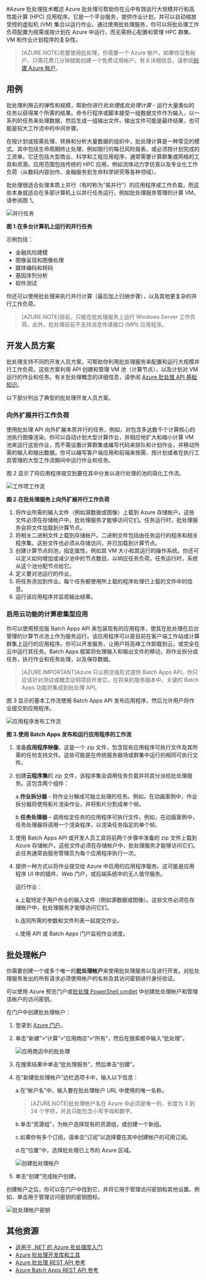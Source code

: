 <properties
	pageTitle="Azure 批处理技术概述"
	description="了解 Azure 批处理服务的概念、工作流和方案"
	services="batch"
	documentationCenter=""
	authors="dlepow"
	manager="timlt"
	editor=""/>

<tags
	ms.service="batch"
	ms.date="07/13/2015"
	wacn.date="09/15/2015"/>


#Azure 批处理技术概述
Azure 批处理可帮助你在云中有效运行大规模并行和高性能计算 (HPC) 应用程序。它是一个平台服务，提供作业计划，并可以自动缩放受控的虚拟机 (VM) 集合以运行作业。通过使用批处理服务，你可以将批处理工作负荷配置为按需或按计划在 Azure 中运行，而无需担心配置和管理 HPC 群集、VM 和作业计划程序的复杂性。

>[AZURE.NOTE]若要使用批处理，你需要一个 Azure 帐户。如果你没有帐户，只需花费几分钟就能创建一个免费试用帐户。有关详细信息，请参阅[创建 Azure 帐户](/documentation/articles/php-create-account)。


## 用例

批处理利用云的弹性和规模，帮助你进行*批处理*或*批处理计算* - 运行大量类似的任务以获得某个所需的结果。命令行程序或脚本接受一组数据文件作为输入，以一系列的任务来处理数据，然后生成一组输出文件。输出文件可能是最终结果，也可能是较大工作流中的中间步骤。

在按计划或按需处理、转换和分析大量数据的组织中，批处理计算是一种常见的模式。其中包括生命周期终止处理，例如银行的每日风险报表，或必须按计划完成的工资单。它还包括大型商业、科学和工程应用程序，通常需要计算群集或网格的工具和资源。应用范围包括传统的 HPC 应用，例如流体动力学仿真以及专业化工作负荷（从数码内容创作、金融服务到生命科学研究等各种领域）。

批处理很适合处理本质上并行（有时称为“易并行”）的应用程序或工作负载，而这些本身就适合在多部计算机上以并行任务运行，例如批处理服务管理的计算 VM。请参阅图 1。

![并行任务][parallel]

**图 1.在多台计算机上运行的并行任务**

示例包括：

* 金融风险建模
* 图像呈现和图像处理
* 媒体编码和转码
* 基因序列分析
* 软件测试

你还可以使用批处理来执行并行计算（最后加上归纳步骤），以及其他更复杂的并行工作负荷。

>[AZURE.NOTE]目前，只能在批处理服务上运行 Windows Server 工作负荷。此外，批处理目前不支持消息传递接口 (MPI) 应用程序。

## 开发人员方案

批处理支持不同的开发人员方案，可帮助你利用批处理服务来配置和运行大规模并行工作负荷。这些方案利用 API 创建和管理 VM 池（计算节点），以及计划对 VM 运行的作业和任务。有关批处理概念的详细信息，请参阅 [Azure 批处理 API 基础知识](/documentation/articles/batch-api-basics)。

以下部分列出了典型的批处理开发人员方案。

### 向外扩展并行工作负荷

使用批处理 API 向外扩展本质并行的任务，例如，对包含多达数千个计算核心的池执行图像渲染。你可以自动计划大型计算作业，并相应地扩大和缩小计算 VM 池来运行这些作业，而不需设置计算群集或编写代码来排队和计划作业，并移动所需的输入和输出数据。你可以编写客户端应用和前端来按需、按计划或者在执行工具管理的大型工作流期间中运行作业和任务<!-- such as [Azure Data Factory](https://azure.microsoft.com/documentation/services/data-factory/)-->。

图 2 显示了将应用程序提交到要在其中分发以进行处理的池的简化工作流。

![工作项工作流][work_item_workflow]

**图 2.在批处理服务上向外扩展并行工作负荷**

1.	将作业所需的输入文件（例如源数据或图像）上载到 Azure 存储帐户。这些文件必须在存储帐户中，批处理服务才能够访问它们。任务运行时，批处理服务会将文件加载到计算节点。
2.	将相关二进制文件上载到存储帐户。二进制文件包括由任务运行的程序和相关程序集。这些文件也必须从存储访问，并已加载到计算节点。
3.	创建计算节点的池，指定属性，例如其 VM 大小和其运行的操作系统。你还可以定义如何增加或减少池中的节点数目，以响应任务负荷。任务运行时，系统从这个池分配节点给它。
4.	定义要对池运行的作业。
5.	将任务添加到作业。每个任务都使用所上载的程序处理已上载的文件中的信息。
6.	运行该应用程序并监视输出结果。


### 启用云功能的计算密集型应用

你可以使用预览版 Batch Apps API 来包装现有的应用程序，使其在批处理在后台管理的计算节点池上作为服务运行。该应用程序可以是目前在客户端工作站或计算群集上运行的应用程序。你可以开发服务，让用户将高峰工作卸载到云，或完全在云中运行其任务。Batch Apps 框架将处理输入和输出文件的移动，将作业拆分成任务，执行作业和任务处理，以及保存数据。

>[AZURE.IMPORTANT]Azure 只以预览版形式提供 Batch Apps API。你只应该针对测试或概念证明项目开发它。在将来的服务版本中，关键的 Batch Apps 功能将集成到批处理 API。

图 3 显示的基本工作流使用 Batch Apps API 发布应用程序，然后允许用户将作业提交到应用程序。

![应用程序发布工作流][app_pub_workflow]

**图 3.使用 Batch Apps 发布和运行应用程序的工作流**

1.	准备**应用程序映像**，这是一个 zip 文件，包含现有应用程序可执行文件及其所需的任何支持文件。这些可能是在传统服务器场或群集中运行的相同可执行文件。
2.	创建**云程序集**的 zip 文件，该程序集会调用任务负载并将其分派给批处理服务。这包含两个组件：

	a.**作业拆分器** - 将作业分解成可独立处理的任务。例如，在动画案例中，作业拆分器将使用影片渲染作业，并将影片分割成单个帧。

	b.**任务处理器** – 调用给定任务的应用程序可执行文件。例如，在动画案例中，任务处理器将调用一个渲染程序，以渲染任务指定的单个帧。

3.	使用 Batch Apps API 或开发人员工具将前两个步骤中准备的 zip 文件上载到 Azure 存储帐户。这些文件必须在存储帐户中，批处理服务才能够访问它们。此任务通常由服务管理员为每个应用程序执行一次。
4.	提供一种方式以将作业提交给 Azure 中启用的应用程序服务。这可能是应用程序 UI 中的插件、Web 门户，或后端系统中的无人值守服务。

	运行作业：

	a.上载特定于用户作业的输入文件（例如源数据或图像）。这些文件必须在存储帐户中，批处理服务才能够访问它们。

	b.连同所需的参数和文件列表一起提交作业。

	c.使用 API 或 Batch Apps 门户监视作业进度。



## <a id="BKMK_Account">批处理帐户</a>
你需要创建一个或多个唯一的**批处理帐户**来使用批处理服务以及进行开发。对批处理服务发出的所有请求必须使用帐户的名称及其访问密钥进行身份验证。

可以使用 Azure 预览门户或[批处理 PowerShell cmdlet](/documentation/articles/batch-powershell-cmdlets-get-started) 中创建批处理帐户和管理该帐户的访问密钥。

在门户中创建批处理帐户：

1. 登录到 [Azure 门户](https://manage.windowsazure.cn)。

2. 单击“新建”>“计算”>“应用商店”>“所有”，然后在搜索框中输入“批处理”。

	![应用商店中的批处理][marketplace_portal]

3. 在搜索结果中单击“批处理服务”，然后单击“创建”。

4. 在“新建批处理帐户”边栏选项卡中，输入以下信息：

	a.在“帐户名”中，输入要在批处理帐户 URL 中使用的唯一名称。

	>[AZURE.NOTE]批处理帐户名在 Azure 中必须是唯一的，长度为 3 到 24 个字符，并且只能包含小写字母和数字。

	b.单击“资源组”，为帐户选择现有的资源组，或创建一个新组。

	c.如果你有多个订阅，请单击“订阅”以选择要在其中创建帐户的可用订阅。

	d.在“位置”中，选择批处理已上市的 Azure 区域。

	![创建批处理帐户][account_portal]

5. 单击“创建”完成帐户创建。


创建帐户之后，你可以在门户中找到它，并将它用于管理访问密钥和其他设置。例如，单击用于管理访问密钥的密钥图标。

![批处理帐户密钥][account_keys]

## 其他资源

* [适用于 .NET 的 Azure 批处理库入门](/documentation/articles/batch-dotnet-get-started)
* [Azure 批处理开发库和工具](/documentation/articles/batch-development-libraries-tools)
* [Azure 批处理 REST API 参考](https://msdn.microsoft.com/zh-cn/library/azure/dn820158.aspx)
* [Azure Batch Apps REST API 参考](https://msdn.microsoft.com/zh-cn/library/azure/dn820126.aspx)

[parallel]: ./media/batch-technical-overview/parallel.png
[marketplace_portal]: ./media/batch-technical-overview/marketplace_batch.PNG
[account_portal]: ./media/batch-technical-overview/batch_acct_portal.png
[account_keys]: ./media/batch-technical-overview/account_keys.PNG
[work_item_workflow]: ./media/batch-technical-overview/work_item_workflow.png
[app_pub_workflow]: ./media/batch-technical-overview/app_pub_workflow.png

<!---HONumber=66-->